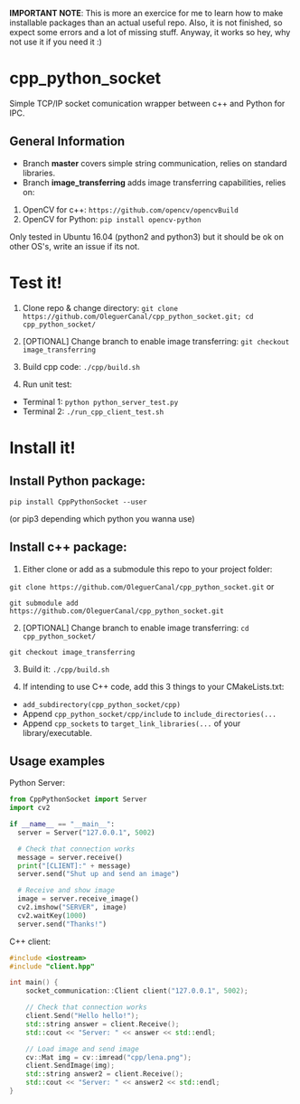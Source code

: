 **IMPORTANT NOTE**: This is more an exercice for me to learn how to make installable packages than an actual useful repo.
Also, it is not finished, so expect some errors and a lot of missing stuff.
Anyway, it works so hey, why not use it if you need it :)

# cpp_python_socket
Simple TCP/IP socket comunication wrapper between c++ and Python for IPC.

## General Information
- Branch **master** covers simple string communication, relies on standard libraries.
- Branch **image_transferring** adds image transferring capabilities, relies on:
1. OpenCV for c++: `https://github.com/opencv/opencvBuild`
2. OpenCV for Python: `pip install opencv-python`

Only tested in Ubuntu 16.04 (python2 and python3) but it should be ok on other OS's, write an issue if its not.

# Test it!
1. Clone repo & change directory:
`git clone https://github.com/OleguerCanal/cpp_python_socket.git; cd cpp_python_socket/`

2. [OPTIONAL] Change branch to enable image transferring:
`git checkout image_transferring`

3. Build cpp code:
`./cpp/build.sh`

4. Run unit test:
- Terminal 1: `python python_server_test.py`
- Terminal 2: `./run_cpp_client_test.sh`

# Install it!
## Install Python package:
`pip install CppPythonSocket --user `

(or pip3 depending which python you wanna use)

## Install c++ package:
1. Either clone or add as a submodule this repo to your project folder:

`git clone https://github.com/OleguerCanal/cpp_python_socket.git`
or

`git submodule add https://github.com/OleguerCanal/cpp_python_socket.git`

2. [OPTIONAL] Change branch to enable image transferring:
`cd cpp_python_socket/`

`git checkout image_transferring`

3. Build it:
`./cpp/build.sh`

4. If intending to use C++ code, add this 3 things to your CMakeLists.txt:
- `add_subdirectory(cpp_python_socket/cpp)`
- Append `cpp_python_socket/cpp/include` to `include_directories(...`
- Append `cpp_sockets` to `target_link_libraries(...` of your library/executable.


## Usage examples
Python Server:
```Python
from CppPythonSocket import Server
import cv2

if __name__ == "__main__":
  server = Server("127.0.0.1", 5002)

  # Check that connection works
  message = server.receive()
  print("[CLIENT]:" + message)
  server.send("Shut up and send an image")

  # Receive and show image
  image = server.receive_image()
  cv2.imshow("SERVER", image)
  cv2.waitKey(1000)
  server.send("Thanks!")
```

C++ client:
```cpp
#include <iostream>
#include "client.hpp"

int main() {
    socket_communication::Client client("127.0.0.1", 5002);

    // Check that connection works
    client.Send("Hello hello!");
    std::string answer = client.Receive();
    std::cout << "Server: " << answer << std::endl;

    // Load image and send image
    cv::Mat img = cv::imread("cpp/lena.png");
    client.SendImage(img);
    std::string answer2 = client.Receive();
    std::cout << "Server: " << answer2 << std::endl;
}
```
